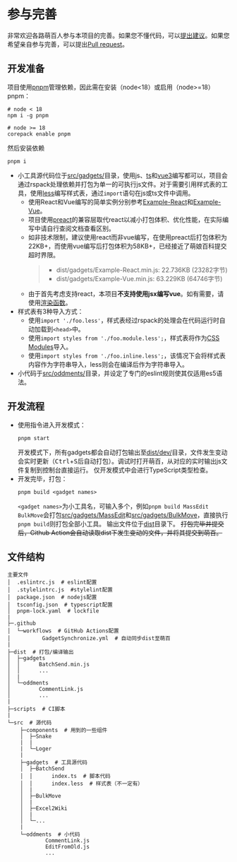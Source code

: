 # 参与完善

非常欢迎各路萌百人参与本项目的完善。如果您不懂代码，可以[提出建议](https://github.com/BearBin1215/MoegirlPedia/issues)。如果您希望亲自参与完善，可以提出[Pull request](https://github.com/BearBin1215/MoegirlPedia/pulls)。

## 开发准备

项目使用[pnpm](https://pnpm.io/)管理依赖，因此需在安装（node<18）或启用（node>=18）pnpm：

```shell
# node < 18
npm i -g pnpm

# node >= 18
corepack enable pnpm
```

然后安装依赖

```shell
pnpm i
```

- 小工具源代码位于[src/gadgets/](/src/gadgets/)目录，使用js、[ts](https://www.typescriptlang.org/)和[vue3](https://vuejs.org/)编写都可以，项目会通过rspack处理依赖并打包为单一的可执行js文件。对于需要引用样式表的工具，使用[less](https://github.com/less/less.js)编写样式表，通过`import`语句在js或ts文件中调用。
  - 使用React和Vue编写的简单实例分别参考[Example-React](/src/gadgets/Example-React)和[Example-Vue](/src/gadgets/Example-Vue)。
  - 项目使用[preact](https://preactjs.com/)的兼容层取代react以减小打包体积、优化性能，在实际编写中请自行查阅文档查看区别。
  - 如非技术限制，建议使用react而非vue编写，在使用preact后打包体积为22KB+，而使用vue编写后打包体积为58KB+，已经接近了萌娘百科提交超时界限。
    > - dist/gadgets/Example-React.min.js: 22.736KB (23282字节)
    > - dist/gadgets/Example-Vue.min.js: 63.229KB (64746字节)
  - 由于首先考虑支持react，本项目**不支持使用jsx编写vue**。如有需要，请使用[渲染函数](https://cn.vuejs.org/guide/extras/render-function.html)。
- 样式表有3种导入方式：
  - 使用`import './foo.less'`，样式表经过rspack的处理会在代码运行时自动加载到`<head>`中。
  - 使用`import styles from './foo.module.less';`，样式表将作为[CSS Modules](https://github.com/css-modules/css-modules)导入。
  - 使用`import styles from './foo.inline.less';`，该情况下会将样式表内容作为字符串导入，less则会在编译后作为字符串导入。
- 小代码于[src/oddments/](/src/oddments/)目录，并设定了专门的eslint规则使其仅适用es5语法。

## 开发流程

- 使用指令进入开发模式：
  ```shell
  pnpm start
  ```
  开发模式下，所有gadgets都会自动打包输出至[dist/dev/](/dist/dev/)目录，文件发生变动会实时更新（<kbd>Ctrl</kbd>+<kbd>S</kbd>后自动打包）。调试时打开萌百，从对应的实时输出js文件复制到控制台直接运行。
  仅开发模式中会进行TypeScript类型检查。
- 开发完毕，打包：
  ```shell
  pnpm build <gadget names>
  ```
  `<gadget names>`为小工具名，可输入多个，例如`pnpm build MassEdit BulkMove`会打包[src/gadgets/MassEdit](/src/gadgets/MassEdit/)和[src/gadgets/BulkMove](/src/gadgets/BulkMove/)，直接执行`pnpm build`则打包全部小工具。
  输出文件位于[dist](/dist/)目录下。
  ~~打包完毕并提交后，Github Action会自动读取dist下发生变动的文件，并将其提交到萌百。~~

## 文件结构

```
主要文件
│  .eslintrc.js  # eslint配置
│  .stylelintrc.js  #stylelint配置
│  package.json  # nodejs配置
│  tsconfig.json  # typescript配置
│  pnpm-lock.yaml  # lockfile
|
├─.github
│  └─workflows  # GitHub Actions配置
│          GadgetSynchronize.yml  # 自动同步dist至萌百
|
├─dist  # 打包/编译输出
│  ├─gadgets
│  │      BatchSend.min.js
│  │      ...
│  |
│  └─oddments
│         CommentLink.js
│         ...
|
├─scripts  # CI脚本
|
└─src  # 源代码
    ├─components  # 用到的一些组件
    │  ├─Snake
    |  |
    |  └─Loger
    |
    ├─gadgets  # 工具源代码
    │  ├─BatchSend
    │  │      index.ts  # 脚本代码
    │  │      index.less  # 样式表（不一定有）
    │  |
    │  ├─BulkMove
    │  |
    │  ├─Excel2Wiki
    │  |
    │  └─...
    |
    └─oddments  # 小代码
            CommentLink.js
            EditFromOld.js
            ...
```

